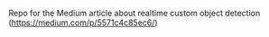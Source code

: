Repo for the Medium article about realtime custom object detection (https://medium.com/p/5571c4c85ec6/)
